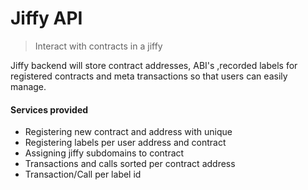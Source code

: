 # Jiffy API

> Interact with contracts in a jiffy

Jiffy backend will store contract addresses, ABI's ,recorded labels for registered contracts and meta transactions so that users can easily manage.

#### Services provided

- Registering new contract and address with unique
- Registering labels per user address and contract
- Assigning jiffy subdomains to contract
- Transactions and calls sorted per contract address
- Transaction/Call per label id
